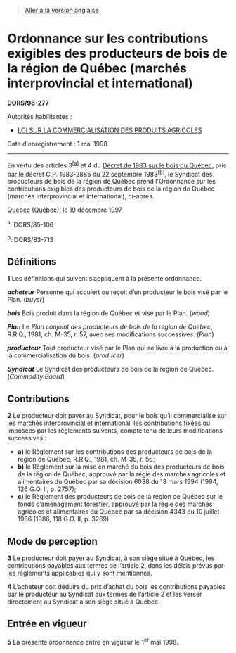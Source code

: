 > [Aller à la version anglaise](/en/Regulations/Statutory%20Orders%20and%20Regulations/98/277.md)

# Ordonnance sur les contributions exigibles des producteurs de bois de la région de Québec (marchés interprovincial et international)

**DORS/98-277**

Autorités habilitantes : 
- [LOI SUR LA COMMERCIALISATION DES PRODUITS AGRICOLES](/fr/Lois/Lois%20révisées%20du%20Canada/A/A-6.md)

Date d'enregistrement : 1 mai 1998

----------

En vertu des articles 3<sup><a href='#footnotea_f'>[a]</a></sup> et 4 du [Décret de 1983 sur le bois du Québec](/fr/Règlements/Décrets,%20ordonnances%20et%20règlements%20statutaires/83/713.md), pris par le décret C.P. 1983-2885 du 22 septembre 1983<sup><a href='#footnoteb_f'>[b]</a></sup>, le Syndicat des producteurs de bois de la région de Québec prend l'Ordonnance sur les contributions exigibles des producteurs de bois de la région de Québec (marchés interprovincial et international), ci-après.

Québec (Québec), le 19 décembre 1997



<a name='footnotea_f'><sup>a</sup></a>: DORS/85-106<br />

<a name='footnoteb_f'><sup>b</sup></a>: DORS/83-713<br />




## Définitions


**1** Les définitions qui suivent s’appliquent à la présente ordonnance.

***acheteur*** Personne qui acquiert ou reçoit d’un producteur le bois visé par le Plan. (*buyer*)

***bois*** Bois produit dans la région de Québec et visé par le Plan. (*wood*)

***Plan*** Le *Plan conjoint des producteurs de bois de la région de Québec*, R.R.Q., 1981, ch. M-35, r. 57, avec ses modifications successives. (*Plan*)

***producteur*** Tout producteur visé par le Plan qui se livre à la production ou à la commercialisation du bois. (*producer*)

***Syndicat*** Le Syndicat des producteurs de bois de la région de Québec. (*Commodity Board*)




## Contributions


**2** Le producteur doit payer au Syndicat, pour le bois qu’il commercialise sur les marchés interprovincial et international, les contributions fixées ou imposées par les règlements suivants, compte tenu de leurs modifications successives :
- **a)** le Règlement sur les contributions des producteurs de bois de la région de Québec, R.R.Q., 1981, ch. M-35, r. 56;
- **b)** le Règlement sur la mise en marché du bois des producteurs de bois de la région de Québec, approuvé par la régie des marchés agricoles et alimentaires du Québec par sa décision 6038 du 18 mars 1994 (1994, 126 G.O. II, p. 2757);
- **c)** le Règlement des producteurs de bois de la région de Québec sur le fonds d’aménagement forestier, approuvé par la régie des marchés agricoles et alimentaires du Québec par sa décision 4343 du 10 juillet 1986 (1986, 118 G.O. II, p. 3269).




## Mode de perception


**3** Le producteur doit payer au Syndicat, à son siège situé à Québec, les contributions payables aux termes de l’article 2, dans les délais prévus par les règlements applicables qui y sont mentionnés.



**4** L’acheteur doit déduire du prix d’achat du bois les contributions payables par le producteur au Syndicat aux termes de l’article 2 et les verser directement au Syndicat à son siège situé à Québec.




## Entrée en vigueur


**5** La présente ordonnance entre en vigueur le 1<sup>er</sup> mai 1998.


